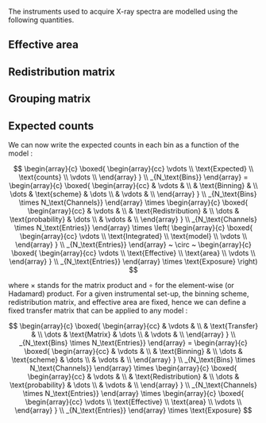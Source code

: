 The instruments used to acquire X-ray spectra are modelled using the following quantities.



## Effective area

## Redistribution matrix

## Grouping matrix

## Expected counts

We can now write the expected counts in each bin as a function of the model :

$$
\begin{array}{c}
\boxed{
    \begin{array}{cc}
    \vdots \\
    \text{Expected} \\
    \text{counts} \\
    \vdots \\
    \end{array}
} \\
_{N_\text{Bins}}
\end{array}
= \begin{array}{c}
\boxed{
    \begin{array}{cc}
    & \vdots  & \\
    & \text{Binning} & \\
   \dots & \text{scheme} & \dots \\
    & \vdots  & \\
    \end{array}
} \\
_{N_\text{Bins} \times N_\text{Channels}}
\end{array} \times \begin{array}{c}
\boxed{
   \begin{array}{cc}
    & \vdots  & \\
   & \text{Redistribution} & \\
   \dots & \text{probability} & \dots \\
    & \vdots  & \\
    \end{array}
} \\
_{N_\text{Channels} \times N_\text{Entries}}
\end{array} \times \left( \begin{array}{c}
\boxed{
    \begin{array}{cc}
    \vdots \\
    \text{Integrated} \\
    \text{model} \\
    \vdots \\
    \end{array}
} \\
_{N_\text{Entries}}
\end{array} ~ \circ ~ \begin{array}{c}
\boxed{
    \begin{array}{cc}
    \vdots \\
    \text{Effective} \\
    \text{area} \\
    \vdots \\
    \end{array}
} \\
_{N_\text{Entries}}
\end{array} \times \text{Exposure}
\right)
$$

where $\times$ stands for the matrix product and $\circ$ for the element-wise (or Hadamard) product.
For a given instrumental set-up, the binning scheme, redistribution matrix, and effective area are fixed,
hence we can define a fixed transfer matrix that can be applied to any model :

$$
\begin{array}{c}
\boxed{
    \begin{array}{cc}
    & \vdots  & \\
    & \text{Transfer} & \\
   \dots & \text{Matrix} & \dots \\
    & \vdots  & \\
    \end{array}
} \\
_{N_\text{Bins} \times N_\text{Entries}}
\end{array}
= \begin{array}{c}
\boxed{
    \begin{array}{cc}
    & \vdots  & \\
    & \text{Binning} & \\
   \dots & \text{scheme} & \dots \\
    & \vdots  & \\
    \end{array}
} \\
_{N_\text{Bins} \times N_\text{Channels}}
\end{array} \times \begin{array}{c}
\boxed{
   \begin{array}{cc}
    & \vdots  & \\
   & \text{Redistribution} & \\
   \dots & \text{probability} & \dots \\
    & \vdots  & \\
    \end{array}
} \\
_{N_\text{Channels} \times N_\text{Entries}}
\end{array} \times \begin{array}{c}
\boxed{
    \begin{array}{cc}
    \vdots \\
    \text{Effective} \\
    \text{area} \\
    \vdots \\
    \end{array}
} \\
_{N_\text{Entries}}
\end{array} \times \text{Exposure}
$$